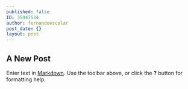 ```yaml
---
published: false
ID: 35947534
author: fernandoescolar
post_date: {}
layout: post
---
```

## A New Post

Enter text in [Markdown](http://daringfireball.net/projects/markdown/). Use the toolbar above, or click the **?** button for formatting help.
